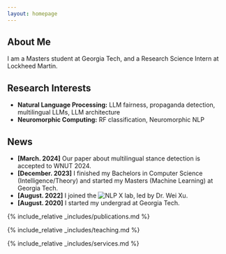 ```yaml
---
layout: homepage
---
```


## About Me

I am a Masters student at Georgia Tech, and a Research Science Intern at Lockheed Martin.

## Research Interests

- **Natural Language Processing:** LLM fairness, propaganda detection, multilingual LLMs, LLM architecture
- **Neuromorphic Computing:** RF classification, Neuromorphic NLP

## News

- **[March. 2024]** Our paper about multilingual stance detection is accepted to WNUT 2024.
- **[December. 2023]** I finished my Bachelors in Computer Science (Intelligence/Theory) and started my Masters (Machine Learning) at Georgia Tech.
- **[August. 2022]** I joined the ![NLP X lab, led by Dr. Wei Xu](.https://cocoxu.github.io/).
- **[August. 2020]** I started my undergrad at Georgia Tech.

{% include_relative _includes/publications.md %}

{% include_relative _includes/teaching.md %}

{% include_relative _includes/services.md %}
